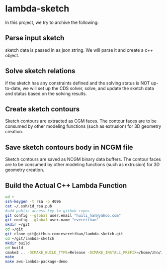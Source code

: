 # lambda-sketch
In this project, we try to archive the following:
## Parse input sketch 
sketch data is passed in as json string. We will parse it and create a c++ object.
## Solve sketch relations
if the sketch has any constraints defined and the solving status is NOT up-to-date, we will set up the CDS solver, solve, and update the sketch data and status based on the solving results.
## Create sketch contours
Sketch contours are extracted as CGM faces. The contour faces are to be consumed by other modeling functions (such as extrusion) for 3D geometry creation.
## Save sketch contours body in NCGM file
Sketch contours are saved as NCGM binary data buffers. The contour faces are to be consumed by other modeling functions (such as extrusion) for 3D geometry creation.


## Build the Actual C++ Lambda Function
```bash
cd ~
ssh-keygen -t rsa -b 4096
cat ~/.ssh/id_rsa.pub
#add public access key to github repos
git config --global user.email "huili_han@yahoo.com"
git config --global user.name "everetthan"
mkdir ~/git
cd ~/git
git clone git@github.com:everetthan/lambda-sketch.git
cd ~/git/lambda-sketch
mkdir build
cd build
cmake3 .. -DCMAKE_BUILD_TYPE=Release -DCMAKE_INSTALL_PREFIX=/home/zhn/install
make
make aws-lambda-package-demo
```